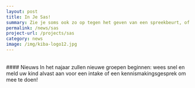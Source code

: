 ```yaml
---
layout: post
title: In Je Sas!
summary: Zie je soms ook zo op tegen het geven van een spreekbeurt, of vind je het lastig om vragen te stellen in de klas of the beantwoorden, misschien is de training In Je Sas! wel iets voor jou!
permalink: /news/sas
project-url: /projects/sas
category: news
image: /img/kiba-logo12.jpg
---
```

<br>
#### Nieuws
In het najaar zullen nieuwe groepen beginnen: wees snel en meld uw kind alvast aan voor een intake of een kennismakingsgesprek om mee te doen!
